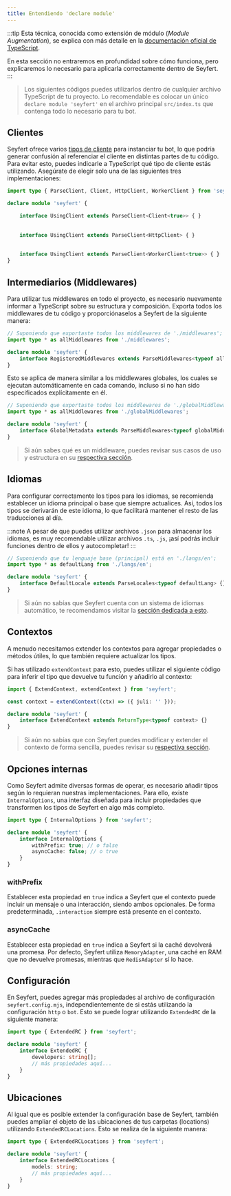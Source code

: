 ```yaml
---
title: Entendiendo 'declare module'
---
```


:::tip
Esta técnica, conocida como extensión de módulo (*Module Augmentation*), se explica con más detalle en la [documentación oficial de TypeScript](https://www.typescriptlang.org/docs/handbook/declaration-merging.html#module-augmentation).

En esta sección no entraremos en profundidad sobre cómo funciona, pero explicaremos lo necesario para aplicarla correctamente dentro de Seyfert.
:::

> Los siguientes códigos puedes utilizarlos dentro de cualquier archivo TypeScript de tu proyecto. Lo recomendable es colocar un único `declare module 'seyfert'` en el archivo principal `src/index.ts` que contenga todo lo necesario para tu bot.

## Clientes

Seyfert ofrece varios [tipos de cliente](./setup-project) para instanciar tu bot, lo que podría generar confusión al referenciar el cliente en distintas partes de tu código. Para evitar esto, puedes indicarle a TypeScript qué tipo de cliente estás utilizando. Asegúrate de elegir solo una de las siguientes tres implementaciones:

```ts twoslash {"Gateway":4-5} {"HTTP":7-8} {"Worker":10-11} copy
import type { ParseClient, Client, HttpClient, WorkerClient } from 'seyfert';

declare module 'seyfert' {

    interface UsingClient extends ParseClient<Client<true>> { }
  
  
    interface UsingClient extends ParseClient<HttpClient> { }
  
  
    interface UsingClient extends ParseClient<WorkerClient<true>> { }
}
```

## Intermediarios (Middlewares)

Para utilizar tus middlewares en todo el proyecto, es necesario nuevamente informar a TypeScript sobre su estructura y composición. Exporta todos los middlewares de tu código y proporciónaselos a Seyfert de la siguiente manera:

```ts {2,5} copy
// Suponiendo que exportaste todos los middlewares de './middlewares';
import type * as allMiddlewares from './middlewares';

declare module 'seyfert' {
    interface RegisteredMiddlewares extends ParseMiddlewares<typeof allMiddlewares> {}
}
```

Esto se aplica de manera similar a los middlewares globales, los cuales se ejecutan automáticamente en cada comando, incluso si no han sido especificados explícitamente en él.

```ts {2,5} copy
// Suponiendo que exportaste todos los middlewares de './globalMiddlewares';
import type * as allMiddlewares from './globalMiddlewares';

declare module 'seyfert' {
    interface GlobalMetadata extends ParseMiddlewares<typeof globalMiddlewares> {}
}
```

> Si aún sabes qué es un middleware, puedes revisar sus casos de uso y estructura en su [respectiva sección](../commands/middlewares).

## Idiomas

Para configurar correctamente los tipos para los idiomas, se recomienda establecer un idioma principal o base que siempre actualices. Así, todos los tipos se derivarán de este idioma, lo que facilitará mantener el resto de las traducciones al día.

:::note
A pesar de que puedes utilizar archivos `.json` para almacenar los idiomas, es muy recomendable utilizar archivos `.ts`, `.js`, ¡así podrás incluir funciones dentro de ellos y autocompletar!
:::


```ts {2,5} copy
// Suponiendo que tu lenguaje base (principal) está en './langs/en';
import type * as defaultLang from './langs/en';

declare module 'seyfert' {
    interface DefaultLocale extends ParseLocales<typeof defaultLang> {}
}
```

> Si aún no sabías que Seyfert cuenta con un sistema de idiomas automático, te recomendamos visitar la [sección dedicada a esto](../i18n/languages).
 
## Contextos

A menudo necesitamos extender los contextos para agregar propiedades o métodos útiles, lo que también requiere actualizar los tipos.

Si has utilizado `extendContext` para esto, puedes utilizar el siguiente código para inferir el tipo que devuelve tu función y añadirlo al contexto:

```ts twoslash {3,6} copy
import { ExtendContext, extendContext } from 'seyfert';

const context = extendContext((ctx) => ({ juli: '' }));

declare module 'seyfert' {
    interface ExtendContext extends ReturnType<typeof context> {}
}
```

> Si aún no sabías que con Seyfert puedes modificar y extender el contexto de forma sencilla, puedes revisar su [respectiva sección](../commands/extend-commandcontext).

## Opciones internas

Como Seyfert admite diversas formas de operar, es necesario añadir tipos según lo requieran nuestras implementaciones. Para ello, existe `InternalOptions`, una interfaz diseñada para incluir propiedades que transformen los tipos de Seyfert en algo más completo.

```ts twoslash {5,6} copy
import type { InternalOptions } from 'seyfert';

declare module 'seyfert' {
    interface InternalOptions {
        withPrefix: true; // o false
        asyncCache: false; // o true
    }
}
```

### withPrefix

Establecer esta propiedad en `true` indica a Seyfert que el contexto puede incluir un mensaje o una interacción, siendo ambos opcionales. De forma predeterminada, `.interaction` siempre está presente en el contexto.

### asyncCache

Establecer esta propiedad en `true` indica a Seyfert si la caché devolverá una promesa. Por defecto, Seyfert utiliza `MemoryAdapter`, una caché en RAM que no devuelve promesas, mientras que `RedisAdapter` sí lo hace.


## Configuración

En Seyfert, puedes agregar más propiedades al archivo de configuración `seyfert.config.mjs`, independientemente de si estás utilizando la configuración `http` o `bot`. Esto se puede lograr utilizando `ExtendedRC` de la siguiente manera:

```ts twoslash {4-6}
import type { ExtendedRC } from 'seyfert';

declare module 'seyfert' {
    interface ExtendedRC {
        developers: string[];
        // más propiedades aquí...
    }
}
```


## Ubicaciones

Al igual que es posible extender la configuración base de Seyfert, también puedes ampliar el objeto de las ubicaciones de tus carpetas (locations) utilizando `ExtendedRCLocations`. Esto se realiza de la siguiente manera:

```ts twoslash {4-6}
import type { ExtendedRCLocations } from 'seyfert';

declare module 'seyfert' {
    interface ExtendedRCLocations {
        models: string;
        // más propiedades aquí...
    }
}
```
